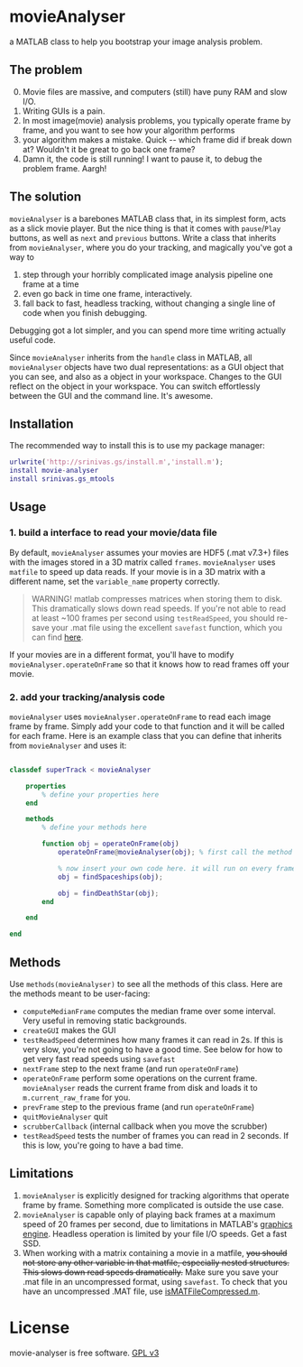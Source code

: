 # movieAnalyser

a MATLAB class to help you bootstrap your image analysis problem.

## The problem

0. Movie files are massive, and computers (still) have puny RAM and slow I/O. 
1. Writing GUIs is a pain. 
2. In most image(movie) analysis problems, you typically operate frame by frame, and you want to see how your algorithm performs
3. your algorithm makes a mistake. Quick -- which frame did if break down at? Wouldn't it be great to go back one frame?
4. Damn it, the code is still running! I want to pause it, to debug the problem frame. Aargh!

## The solution 

`movieAnalyser` is a barebones MATLAB class that, in its simplest form, acts as a slick movie player. But the nice thing is that it comes with `pause`/`Play` buttons, as well as `next` and `previous` buttons. Write a class that inherits from `movieAnalyser`, where you do your tracking, and magically you've got a way to 

1. step through your horribly complicated image analysis pipeline one frame at a time
2. even go back in time one frame, interactively.
3. fall back to fast, headless tracking, without changing a single line of code when you finish debugging. 

Debugging got a lot simpler, and you can spend more time writing actually useful code. 

Since `movieAnalyser` inherits from the `handle` class in MATLAB, all `movieAnalyser` objects have two dual representations: as a GUI object that you can see, and also as a object in your workspace. Changes to the GUI reflect on the object in your workspace. You can switch effortlessly between the GUI and the command line. It's awesome. 


## Installation

The recommended way to install this is to use my package manager:

```matlab
urlwrite('http://srinivas.gs/install.m','install.m'); 
install movie-analyser
install srinivas.gs_mtools  
```

## Usage

### 1. build a interface to read your movie/data file

By default, `movieAnalyser` assumes your movies are HDF5 (.mat v7.3+) files with the images stored in a 3D matrix called `frames`. `movieAnalyser` uses `matfile` to speed up data reads. If your movie is in a 3D matrix with a different name, set the `variable_name` property correctly. 

> WARNING! 
matlab compresses matrices when storing them to disk. This dramatically slows down read speeds. If you're not able to read at least ~100 frames per second using `testReadSpeed`, you should re-save your .mat file using the excellent `savefast` function, which you can find [here](https://github.com/sg-s/srinivas.gs_mtools/blob/master/src/file-tools/savefast.m).

If your movies are in a different format, you'll have to modify `movieAnalyser.operateOnFrame` so that it knows how to read frames off your movie.


### 2. add your tracking/analysis code 

`movieAnalyser` uses  `movieAnalyser.operateOnFrame` to read each image frame by frame. Simply add your code to that function and it will be called for each frame. Here is an example class that you can define that inherits from `movieAnalyser` and uses it:

```matlab

classdef superTrack < movieAnalyser

	properties
		% define your properties here
	end

	methods
		% define your methods here

		function obj = operateOnFrame(obj) 
			operateOnFrame@movieAnalyser(obj); % first call the method from the parent class

			% now insert your own code here. it will run on every frame. for example:
			obj = findSpaceships(obj);

			obj = findDeathStar(obj);
		end

	end

end
```

## Methods

Use `methods(movieAnalyser)` to see all the methods of this class. Here are the methods meant to be user-facing:


- `computeMedianFrame` computes the median frame over some interval. Very useful in removing static backgrounds. 
- `createGUI` makes the GUI
- `testReadSpeed` determines how many frames it can read in 2s. If this is very slow, you're not going to have a good time. See below for how to get very fast read speeds using `savefast`
- `nextFrame` step to the next frame (and run `operateOnFrame`)
- `operateOnFrame` perform some operations on the current frame.  `movieAnalyser` reads the current frame from disk and loads it to `m.current_raw_frame` for you. 
- `prevFrame` step to the previous frame (and run `operateOnFrame`)
- `quitMovieAnalyser` quit
- `scrubberCallback` (internal callback when you move the scrubber)
- `testReadSpeed` tests the number of frames you can read in 2 seconds. If this is low, you're going to have a bad time. 


## Limitations 

1. `movieAnalyser` is explicitly designed for tracking algorithms that operate frame by frame. Something more complicated is outside the use case.
2. `movieAnalyser` is capable only of playing back frames at a maximum speed of 20 frames per second, due to limitations in MATLAB's [graphics engine](https://www.mathworks.com/help/matlab/ref/drawnow.html). Headless operation is limited by your file I/O speeds. Get a fast SSD. 
3. When working with a matrix containing a movie in a matfile, ~~you should not store any other variable in that matfile, especially nested structures. This slows down read speeds dramatically.~~ Make sure you save your .mat file in an uncompressed format, using `savefast`. To check that you have an uncompressed .MAT file, use [isMATFileCompressed.m](https://github.com/sg-s/srinivas.gs_mtools/blob/master/src/file-tools/isMATFileCompressed.m). 

# License 

movie-analyser is free software. 
[GPL v3](https://www.gnu.org/licenses/gpl-3.0.txt)
